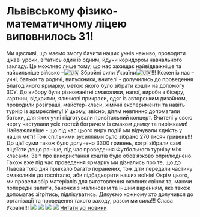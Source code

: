 # Львівському фізико-математичному ліцею виповнилось 31!
Ми щасливі, що маємо змогу бачити наших учнів наживо, проводити цікаві уроки, вітатись один із одним, йдучи коридором навчального закладу. Це можливо лише тому, що нас захищає найвідважніше та найсильніше військо –![🇺🇦](https://static.xx.fbcdn.net/images/emoji.php/v9/tf2/1/16/1f1fa_1f1e6.png) Збройні сили України![🇺🇦](https://static.xx.fbcdn.net/images/emoji.php/v9/tf2/1/16/1f1fa_1f1e6.png)!!!
Кожен із нас – учні, батьки та родичі, випускники, вчителі - долучились до проведення Благодійного ярмарку, метою якого було зібрати кошти на допомогу ЗСУ. До вибору були різноманітні смаколики, напої, вироби з бісеру, картини, відкритки, ялинкові прикраси, одяг із авторським дизайном, проводили розіграші, майстер-класи, хімічні експерименти та навіть турнір із армреслінгу! У цьому, звісно, дітям невпинно допомагали батьки, для яких учні підготували привітальний концерт. Вчителі у свою чергу частували усіх гостей бограчем із смаком димку та пиріжками!
Найважливіше - що під час цього виру подій ми відчували єдність у нашій меті!
Тож спільними зусиллями було зібрано 270 тисяч гривень!!! До цієї суми також було долучено 3300 гривень, котрі зібрали самі ліцеїсти дещо раніше, під час проведення Футбольного турніру між класами. Звіт про використання коштів буде обов’язково оприлюднено.
Також вже під час проведення ярмарку ми дізнались про те, що до Львова того дня приїхало багато поранених, тож діти передали частину смаколиків до госпіталю, аби підбадьорити наших воїнів!
Окрім цього, ми провели збір матеріалів для виготовлення окопних свічок та, маючи попередні запити, баночки з малиновим та іншим варенням, яке також допомагає зігрітись, підлікуватись.
Дякуємо кожному хто долучився до організації та проведення такого заходу, разом ми сила!!!
Слава Україні!!!
![](/images/львівському-фізико-математичному-ліцею-виповнилось-31/дл2022.png)
![](/images/львівському-фізико-математичному-ліцею-виповнилось-31/дл1_2022.png)
![](/images/львівському-фізико-математичному-ліцею-виповнилось-31/дл2_2022.png)
![](/images/львівському-фізико-математичному-ліцею-виповнилось-31/дл3_2022.png)
[Читати усі новини](/news)

